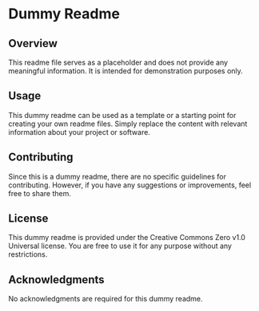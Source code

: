 # Dummy Readme

## Overview

This readme file serves as a placeholder and does not provide any meaningful information. It is intended for demonstration purposes only.

## Usage

This dummy readme can be used as a template or a starting point for creating your own readme files. Simply replace the content with relevant information about your project or software.

## Contributing

Since this is a dummy readme, there are no specific guidelines for contributing. However, if you have any suggestions or improvements, feel free to share them.

## License

This dummy readme is provided under the Creative Commons Zero v1.0 Universal license. You are free to use it for any purpose without any restrictions.

## Acknowledgments

No acknowledgments are required for this dummy readme.
